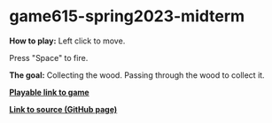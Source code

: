 # game615-spring2023-midterm
 
**How to play:** 
 Left click to move.
 
 Press "Space" to fire.

**The goal:** 
 Collecting the wood. Passing through the wood to collect it.

[**Playable link to game**](https://mingheng117.github.io/game615-spring2023-midterm/Midterm/play/) 

[**Link to source (GitHub page)**](https://github.com/Mingheng117/game615-spring2023-midterm/tree/main/Midterm) 
